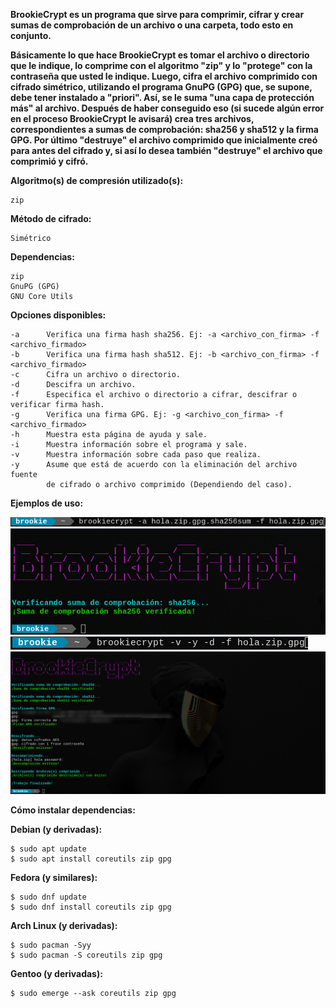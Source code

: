 **BrookieCrypt es un programa que sirve para comprimir, cifrar y crear sumas de comprobación
de un archivo o una carpeta, todo esto en conjunto.**

**Básicamente lo que hace BrookieCrypt es tomar el archivo o directorio que le indique, lo
comprime con el algoritmo "zip" y lo "protege" con la contraseña que usted le indique.
Luego, cifra el archivo comprimido con cifrado simétrico, utilizando el programa GnuPG (GPG)
que, se supone, debe tener instalado a "priori". Así, se le suma "una capa de protección más"
al archivo. Después de haber conseguido eso (si sucede algún error en el proceso BrookieCrypt le avisará)
crea tres archivos, correspondientes a sumas de comprobación: sha256 y sha512 y la firma GPG.
Por último "destruye" el archivo comprimido que inicialmente creó para antes del cifrado y, si así lo desea
también "destruye" el archivo que comprimió y cifró.**

**Algoritmo(s) de compresión utilizado(s):**
```
zip
```

**Método de cifrado:**
```
Simétrico
```

**Dependencias:**
```
zip
GnuPG (GPG)
GNU Core Utils
```

**Opciones disponibles:**
```
-a      Verifica una firma hash sha256. Ej: -a <archivo_con_firma> -f <archivo_firmado>
-b      Verifica una firma hash sha512. Ej: -b <archivo_con_firma> -f <archivo_firmado>
-c      Cifra un archivo o directorio.
-d      Descifra un archivo.
-f      Especifica el archivo o directorio a cifrar, descifrar o verificar firma hash.
-g      Verifica una firma GPG. Ej: -g <archivo_con_firma> -f <archivo_firmado>
-h      Muestra esta página de ayuda y sale.
-i      Muestra información sobre el programa y sale.
-v      Muestra información sobre cada paso que realiza.
-y      Asume que está de acuerdo con la eliminación del archivo fuente
        de cifrado o archivo comprimido (Dependiendo del caso).
```

**Ejemplos de uso:**

![](screenshots/sha256.png)
![](screenshots/sha256_2.png)
![](screenshots/decrypt.png)
![](screenshots/decrypt_2.png)

**Cómo instalar dependencias:**

**Debian (y derivadas):**
```
$ sudo apt update
$ sudo apt install coreutils zip gpg
```

**Fedora (y similares):**
```
$ sudo dnf update
$ sudo dnf install coreutils zip gpg
```

**Arch Linux (y derivadas):**
```
$ sudo pacman -Syy
$ sudo pacman -S coreutils zip gpg
```

**Gentoo (y derivadas):**
```
$ sudo emerge --ask coreutils zip gpg
```
